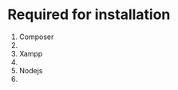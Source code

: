 <h1>Required for installation </h1>
<ol>
    <li>
        Composer
    <li>
    <li>
        Xampp
    <li>
    <li>
        Nodejs
    <li>
</ol>

